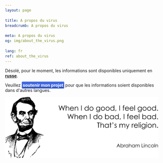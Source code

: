 ```yaml
---
layout: page

title: A propos du virus
breadcrumb: A propos du virus

meta: A propos du virus
og: img/about_the_virus.png

lang: fr
ref: about_the_virus
---
```


Désolé, pour le moment, les informations sont disponibles uniquement en **<a href="https://lincolnvirus.com/ru/about_the_virus/" target="_blank">russe</a>**.

Veuillez **<a href="https://www.paypal.com/cgi-bin/webscr?cmd=_s-xclick&hosted_button_id=T3KLFW2TE8SJC&source=url" target="_blank"><span style="background-color:#4169E1; color:white; padding:3px; border-radius: 3px">soutenir&nbsp;mon&nbsp;projet</span></a>** pour que les informations soient disponibles dans d'autres langues.

<a data-fancybox="gallery" href="/img/about_the_virus/Lincoln.png"><img src="/img/about_the_virus/Lincoln.png" alt=""></a>
